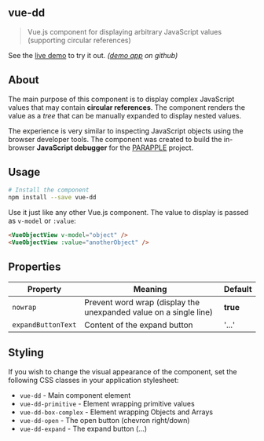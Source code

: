 ## vue-dd

> Vue.js component for displaying arbitrary JavaScript values (supporting circular references)

See the [live demo](http://emanuelbuzek.eu/vov-demo/) to try it out. *([demo app](https://github.com/ebuzek/vue-dd-demo) on github)*

## About
The main purpose of this component is to display complex JavaScript values that may contain **circular references**. The component renders the value as a *tree* that can be manually expanded to display nested values.

The experience is very similar to inspecting JavaScript objects using the browser developer tools. The component was created to build the in-browser **JavaScript debugger** for the [PARAPPLE](http://emanuelbuzek.eu/parapple/#/) project.

## Usage
```bash
# Install the component
npm install --save vue-dd
```

Use it just like any other Vue.js component. The value to display is passed as `v-model` or `:value`:

```html
<VueObjectView v-model="object" />
<VueObjectView :value="anotherObject" />
```

## Properties

|  Property | Meaning  | Default  |
|----|----|----|
|  `nowrap` | Prevent word wrap (display the unexpanded value on a single line)  | **true**  |
|  `expandButtonText` | Content of the expand button  | '...'  |

## Styling
If you wish to change the visual appearance of the component, set the following CSS classes in your application stylesheet:

- `vue-dd` - Main component element
- `vue-dd-primitive` - Element wrapping primitive values
- `vue-dd-box-complex` - Element wrapping Objects and Arrays
- `vue-dd-open` - The open button (chevron right/down)
- `vue-dd-expand` - The expand button (...)
